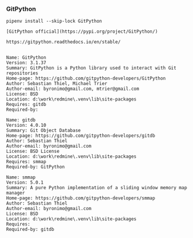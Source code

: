 
### GitPython

    pipenv install --skip-lock GitPython

    [GitPython official](https://pypi.org/project/GitPython/)

    https://gitpython.readthedocs.io/en/stable/


    Name: GitPython
    Version: 3.1.37
    Summary: GitPython is a Python library used to interact with Git repositories
    Home-page: https://github.com/gitpython-developers/GitPython
    Author: Sebastian Thiel, Michael Trier
    Author-email: byronimo@gmail.com, mtrier@gmail.com
    License: BSD
    Location: d:\work\redmine\.venv\lib\site-packages
    Requires: gitdb
    Required-by:

    Name: gitdb
    Version: 4.0.10
    Summary: Git Object Database
    Home-page: https://github.com/gitpython-developers/gitdb
    Author: Sebastian Thiel
    Author-email: byronimo@gmail.com
    License: BSD License
    Location: d:\work\redmine\.venv\lib\site-packages
    Requires: smmap
    Required-by: GitPython

    Name: smmap
    Version: 5.0.1
    Summary: A pure Python implementation of a sliding window memory map manager
    Home-page: https://github.com/gitpython-developers/smmap
    Author: Sebastian Thiel
    Author-email: byronimo@gmail.com
    License: BSD
    Location: d:\work\redmine\.venv\lib\site-packages
    Requires:
    Required-by: gitdb
